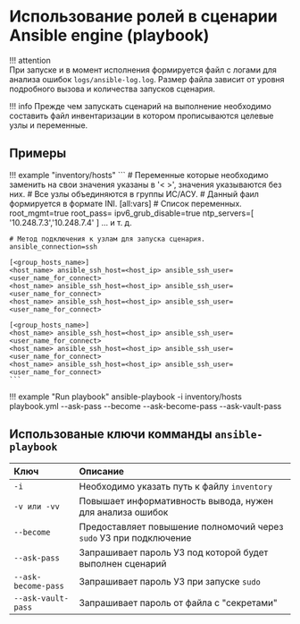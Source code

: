 # Использование ролей в сценарии Ansible engine (playbook)

!!! attention  
    При запуске и в момент исполнения формируется файл с логами для анализа ошибок `logs/ansible-log.log`. Размер файла зависит от уровня подробного вызова и количества запусков сценария.

!!! info
    Прежде чем запускать сценарий на выполнение необходимо составить файл инвентаризации в котором прописываются целевые узлы и переменные.
    
## Примеры

!!! example "inventory/hosts"
    ```
    # Переменные которые необходимо заменить на свои значения указаны в '< >', значения указываются без них. 
    # Все узлы объединяются в группы ИС/АСУ.
    # Данный фаил формируется в формате INI.
    [all:vars]
    # Список переменных.
    root_mgmt=true
    root_pass=<sha-256>
    ipv6_grub_disable=true
    ntp_servers=[ '10.248.7.3','10.248.7.4' ]
    ...
    и т. д.
    
    # Метод подключения к узлам для запуска сценария.
    ansible_connection=ssh
    
    [<group_hosts_name>]
    <host_name> ansible_ssh_host=<host_ip> ansible_ssh_user=<user_name_for_connect>
    <host_name> ansible_ssh_host=<host_ip> ansible_ssh_user=<user_name_for_connect>
    <host_name> ansible_ssh_host=<host_ip> ansible_ssh_user=<user_name_for_connect>
    
    [<group_hosts_name>]
    <host_name> ansible_ssh_host=<host_ip> ansible_ssh_user=<user_name_for_connect>
    <host_name> ansible_ssh_host=<host_ip> ansible_ssh_user=<user_name_for_connect>
    <host_name> ansible_ssh_host=<host_ip> ansible_ssh_user=<user_name_for_connect>
    ```
 
!!! example "Run playbook"
    ansible-playbook -i inventory/hosts playbook.yml --ask-pass --become --ask-become-pass --ask-vault-pass

## Использованые ключи комманды `ansible-playbook`
|Ключ                  | Описание                                                           |
|:---------------------|:-------------------------------------------------------------------|
|``-i``                | Необходимо указать путь к файлу `inventory`                        |
|``-v или -vv``        | Повышает информативность вывода, нужен для анализа ошибок          |
|``--become``          | Предоставляет повышение полномочий через `sudo` УЗ при подключение |
|``--ask-pass``        | Запрашивает пароль УЗ под которой будет выполнен сценарий          |
|``--ask-become-pass`` | Запрашивает пароль УЗ при запуске `sudo`                           |
|``--ask-vault-pass``  | Запрашивает пароль от файла с "секретами"                          |
